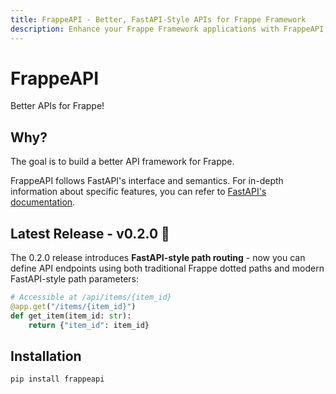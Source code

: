 ```yaml
---
title: FrappeAPI - Better, FastAPI-Style APIs for Frappe Framework
description: Enhance your Frappe Framework applications with FrappeAPI, bringing FastAPI-like syntax, path routing, and automatic OpenAPI documentation for powerful and modern API development.
---
```

# FrappeAPI

Better APIs for Frappe!

## Why?

The goal is to build a better API framework for Frappe.

FrappeAPI follows FastAPI's interface and semantics. For in-depth information about specific features, you can refer to [FastAPI's documentation](https://fastapi.tiangolo.com/).

## Latest Release - v0.2.0 🚀

The 0.2.0 release introduces **FastAPI-style path routing** - now you can define API endpoints using both traditional Frappe dotted paths and modern FastAPI-style path parameters:

```python
# Accessible at /api/items/{item_id}
@app.get("/items/{item_id}")
def get_item(item_id: str):
    return {"item_id": item_id}
```

## Installation

```bash
pip install frappeapi
```
